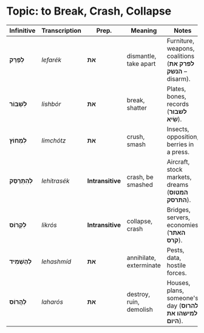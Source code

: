 # Topic: to Break, Crash, Collapse

| **Infinitive**   | **Transcription** | **Prep.** | **Meaning**        | **Notes**              |
| ---------------- | ----------------- | -------------------------- | ----------------------- | -------------------------------------- |
| **לְפַרֵּק**     | *lefarék*         | **את**        | dismantle, take apart   | Furniture, weapons, coalitions (**לפרק את הנשק** – disarm). |
| **לִשְׁבּוֹר**   | *lishbór*         | **את**        | break, shatter          | Plates, bones, records (**לשבור שִׂיא**).                   |
| **לִמְחוֹץ**     | *limchótz*        | **את**        | crush, smash            | Insects, opposition, berries in a press.                  |
| **לְהִתְרַסֵּק** | *lehitrasék*      | **Intransitive**   | crash, be smashed       | Aircraft, stock markets, dreams (**המטוס התרסק**).          |
| **לִקְרוֹס**     | *likrós*          | **Intransitive** | collapse, crash         | Bridges, servers, economies (**האתר קרס**).                 |
| **לְהַשְׁמִיד**  | *lehashmíd*       | **את**        | annihilate, exterminate | Pests, data, hostile forces.                              |
| **לַהֲרוֹס**     | *laharós*         | **את**        | destroy, ruin, demolish | Houses, plans, someone's day (**להרוס למישהו את היום**).    |
